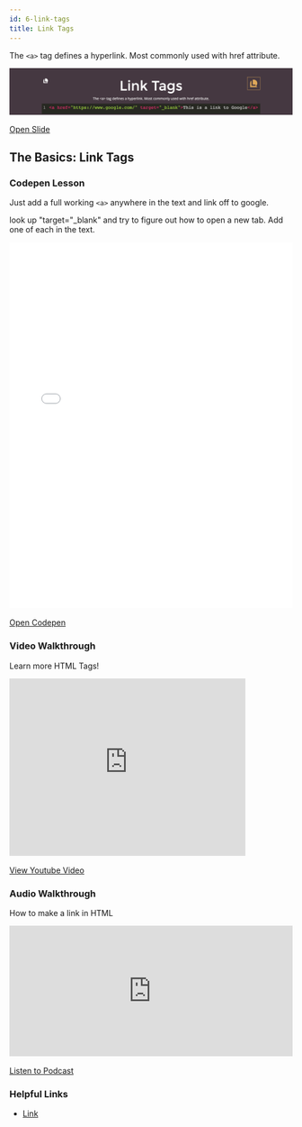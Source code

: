 ```yaml
---
id: 6-link-tags
title: Link Tags
---
```


<!--############## Intro Section ##############-->

<section class="inner-section">

The `<a>` tag defines a hyperlink. Most commonly used with href attribute.

<img src="https://raw.githubusercontent.com/lennyroyroy/basics-image/master/Basics%20Screenshots/linktags.png"/>

<a href="https://slides.com/lennyroyroy/deck#/10" target="_blank" class="button live-button">Open Slide</a>

</section>

<!--############## Title Section ##############-->

<section class="inner-section">

## The Basics: Link Tags

</section>

<!--############## Codepen Section ##############-->

<section class="inner-section">

### Codepen Lesson

Just add a full working `<a>` anywhere in the text and link off to google.

look up "target="_blank" and try to figure out how to open a new tab. Add one of each in the text. 

<iframe height="650" style="width: 100%;" scrolling="no" title="The Basics: Link Tags" src="//codepen.io/lennyroycodes/embed/preview/MMvqML/?height=300&theme-id=37020&default-tab=html,result&editable=true" frameborder="no" allowtransparency="true" allowfullscreen="true">
  See the Pen <a href='https://codepen.io/lennyroycodes/pen/MMvqML/'>The Basics: Link Tags</a> by lennyroy
  (<a href='https://codepen.io/lennyroycodes'>@lennyroycodes</a>) on <a href='https://codepen.io'>CodePen</a>.
</iframe>

<a href="https://codepen.io/lennyroycodes/pen/MMvqML" target="_blank" class="button live-button">Open Codepen</a>

</section>

<!--############## Youtube Section ##############-->

<section class="inner-section">

### Video Walkthrough

Learn more HTML Tags!

<div class="video-responsive">
    <iframe width="420" height="315" src="https://www.youtube.com/embed/RT5SL_VyPnQ?autoplay=0&rel=0&start=502" frameborder="0" allowfullscreen></iframe>
</div>

<a href="https://youtu.be/RT5SL_VyPnQ?autoplay=0&rel=0&start=502" target="_blank" class="button live-button">View Youtube Video</a>

</section>

<section class="inner-section">

<!--############## Podcast Section ##############-->

### Audio Walkthrough 

How to make a link in HTML

<iframe src="https://open.spotify.com/embed-podcast/episode/7cwYg6DDXuoiPeq9qVp6cM" width="100%" height="232" frameborder="0" allowtransparency="true" allow="encrypted-media"></iframe>

<a href="https://anchor.fm/lennyroy-robles4/episodes/The-Basics-Link-Tag-e4htnt" target="_blank" class="button live-button">Listen to Podcast</a>

</section>

<!--############## Helpful Links Section ##############-->

<section class="inner-section">

### Helpful Links

* <a href="/" target="_blank">Link</a>

</section>    